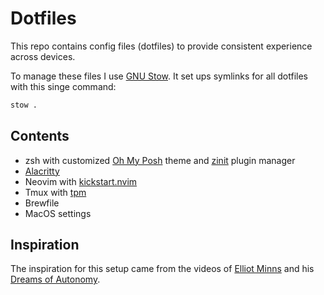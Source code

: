 # Dotfiles

This repo contains config files (dotfiles) to provide consistent
experience across devices.

To manage these files I use [GNU Stow](https://www.gnu.org/software/stow/). It
set ups symlinks for all dotfiles with this singe command:

```sh
stow .
```

## Contents

- zsh with customized [Oh My Posh](https://ohmyposh.dev/) theme and
  [zinit](https://github.com/zdharma-continuum/zinit) plugin manager
- [Alacritty](https://alacritty.org/)
- Neovim with [kickstart.nvim](https://github.com/nvim-lua/kickstart.nvim)
- Tmux with [tpm](https://github.com/tmux-plugins/tpm)
- Brewfile
- MacOS settings

## Inspiration

The inspiration for this setup came from the videos of
[Elliot Minns](https://github.com/elliottminns) and his
[Dreams of Autonomy](https://www.youtube.com/@dreamsofautonomy).
